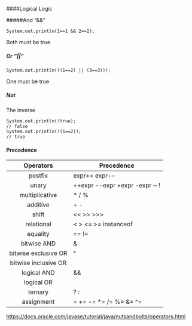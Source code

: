 ####Logical Logic

#####And “&&”

    System.out.println(1==1 && 2==2);

Both must be true

##### Or “||”
    
    System.out.println(((1==2) || (3==3)));

One must be true

##### Not

The inverse

    System.out.println(!true);
    // false
    System.out.println(!(1==2));
    // true

#### Precedence

| Operators | Precedence |
| :---: | --- |
| postfix | expr++ expr--
| unary | ++expr --expr +expr -expr ~ !
| multiplicative | * / %
| additive | + -
| shift | << >> >>>
| relational | < > <= >= instanceof
| equality | == !=
| bitwise AND | &
| bitwise exclusive OR | ^
| bitwise inclusive OR | | |
| logical AND | &&
| logical OR | || 
| ternary | ? :
| assignment | = += -= *= /= %= &= ^= |= <<= >>= >>>=

https://docs.oracle.com/javase/tutorial/java/nutsandbolts/operators.html

